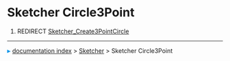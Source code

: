 # Sketcher Circle3Point
1.  REDIRECT [Sketcher\_Create3PointCircle](Sketcher_Create3PointCircle.md)



---
![](images/Right_arrow.png) [documentation index](../README.md) > [Sketcher](Sketcher_Workbench.md) > Sketcher Circle3Point
